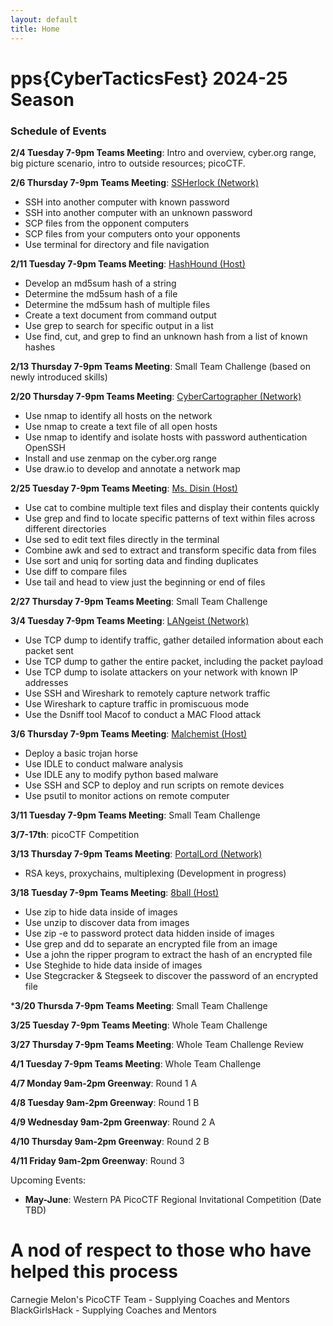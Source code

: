 ```yaml
---
layout: default
title: Home
---
```


# pps{CyberTacticsFest} 2024-25 Season

### Schedule of Events

**2/4 Tuesday 7-9pm Teams Meeting**: Intro and overview, cyber.org range, big picture scenario, intro to outside resources; picoCTF.

**2/6 Thursday 7-9pm Teams Meeting**: [SSHerlock (Network)](./classes/SSHerlock/SSHerlock)
- SSH into another computer with known password
- SSH into another computer with an unknown password
- SCP files from the opponent computers
- SCP files from your computers onto your opponents
- Use terminal for directory and file navigation

**2/11 Tuesday 7-9pm Teams Meeting**: [HashHound (Host)](./classes/HashHound/HashHound)
- Develop an md5sum hash of a string
- Determine the md5sum hash of a file
- Determine the md5sum hash of multiple files
- Create a text document from command output
- Use grep to search for specific output in a list
- Use find, cut, and grep to find an unknown hash from a list of known hashes

**2/13 Thursday 7-9pm Teams Meeting**: Small Team Challenge (based on newly introduced skills)

**2/20 Thursday 7-9pm Teams Meeting**: [CyberCartographer (Network)](./classes/CyberCartographer/CyberCartographer)
- Use nmap to identify all hosts on the network
- Use nmap to create a text file of all open hosts
- Use nmap to identify and isolate hosts with password authentication OpenSSH
- Install and use zenmap on the cyber.org range
- Use draw.io to develop and annotate a network map

**2/25 Tuesday 7-9pm Teams Meeting**: [Ms. Disin (Host)](./classes//MsDisin/MsDisin)
- Use cat to combine multiple text files and display their contents quickly
- Use grep and find to locate specific patterns of text within files across different directories
- Use sed to edit text files directly in the terminal
- Combine awk and sed to extract and transform specific data from files
- Use sort and uniq for sorting data and finding duplicates
- Use diff to compare files
- Use tail and head to view just the beginning or end of files

**2/27 Thursday 7-9pm Teams Meeting**: Small Team Challenge

**3/4 Tuesday 7-9pm Teams Meeting**: [LANgeist (Network)](./classes/LANgeist)
- Use TCP dump to identify traffic, gather detailed information about each packet sent
- Use TCP dump to gather the entire packet, including the packet payload
- Use TCP dump to isolate attackers on your network with known IP addresses
- Use SSH and Wireshark to remotely capture network traffic
- Use Wireshark to capture traffic in promiscuous mode
- Use the Dsniff tool Macof to conduct a MAC Flood attack

**3/6 Thursday 7-9pm Teams Meeting**: [Malchemist (Host)](./classes/Malchemist)
- Deploy a basic trojan horse
- Use IDLE to conduct malware analysis
- Use IDLE any to modify python based malware
- Use SSH and SCP to deploy and run scripts on remote devices
- Use psutil to monitor actions on remote computer

**3/11 Tuesday 7-9pm Teams Meeting**: Small Team Challenge

**3/7-17th**: picoCTF Competition

**3/13 Thursday 7-9pm Teams Meeting**: [PortalLord (Network)](./classes/PortalLord)
- RSA keys, proxychains, multiplexing (Development in progress)

**3/18 Tuesday 7-9pm Teams Meeting**: [8ball (Host)](./classes/8ball)
- Use zip to hide data inside of images
- Use unzip to discover data from images
- Use zip -e to password protect data hidden inside of images
- Use grep and dd to separate an encrypted file from an image
- Use a john the ripper program to extract the hash of an encrypted file
- Use Steghide to hide data inside of images
- Use Stegcracker & Stegseek to discover the password of an encrypted file

***3/20 Thursda 7-9pm Teams Meeting**: Small Team Challenge

**3/25 Tuesday 7-9pm Teams Meeting**: Whole Team Challenge

**3/27 Thursday 7-9pm Teams Meeting**: Whole Team Challenge Review

**4/1 Tuesday 7-9pm Teams Meeting**: Whole Team Challenge


**4/7 Monday 9am-2pm Greenway**: Round 1 A

**4/8 Tuesday 9am-2pm Greenway**: Round 1 B

**4/9 Wednesday 9am-2pm Greenway**: Round 2 A

**4/10 Thursday 9am-2pm Greenway**: Round 2 B

**4/11 Friday 9am-2pm Greenway**: Round 3

Upcoming Events:
- **May-June**: Western PA PicoCTF Regional Invitational Competition (Date TBD)

# A nod of respect to those who have helped this process
Carnegie Melon's PicoCTF Team - Supplying Coaches and Mentors
BlackGirlsHack - Supplying Coaches and Mentors
